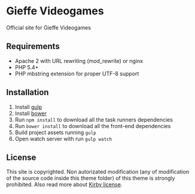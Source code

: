 # Gieffe Videogames

Official site for Gieffe Videogames

## Requirements

- Apache 2 with URL rewriting (mod_rewrite) or nginx
- PHP 5.4+
- PHP mbstring extension for proper UTF-8 support

## Installation

1. Install [gulp](http://gulpjs.com)
2. Install [bower](https://bower.io/)
3. Run `npm install` to download all the task runners dependencies
4. Run `bower install` to download all the front-end dependencies
5. Build project assets running `gulp`
6. Open watch server with run `gulp watch`

## License

This site is copyrighted. Non autorizated modification (any of modification of the source code inside this theme folder) of this theme is strongly prohibited. Also read more about [Kirby license](license.md).
